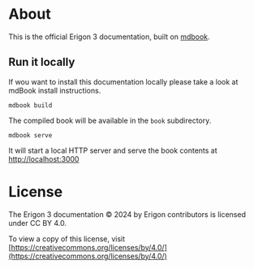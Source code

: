 # About

This is the official Erigon 3 documentation, built on [mdbook](https://rust-lang.github.io/mdBook/).

## Run it locally

If wou want to install this documentation locally please take a look at mdBook install instructions.

```shell
mdbook build
```

The compiled book will be available in the `book` subdirectory.

```shell
mdbook serve
```

It will start a local HTTP server and serve the book contents at [http://localhost:3000](http://localhost:3000)

# License

The Erigon 3 documentation © 2024 by Erigon contributors is licensed under CC BY 4.0.

To view a copy of this license, visit [https://creativecommons.org/licenses/by/4.0/](https://creativecommons.org/licenses/by/4.0/)
